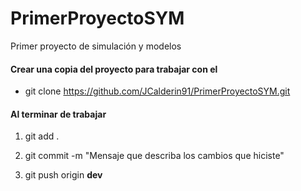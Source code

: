 # PrimerProyectoSYM
Primer proyecto de simulación y modelos



#### Crear una copia del proyecto para trabajar con el

- git clone https://github.com/JCalderin91/PrimerProyectoSYM.git

#### Al terminar de trabajar

1. git add .

2. git commit -m "Mensaje que describa los cambios que hiciste"

3. git push origin **dev**
